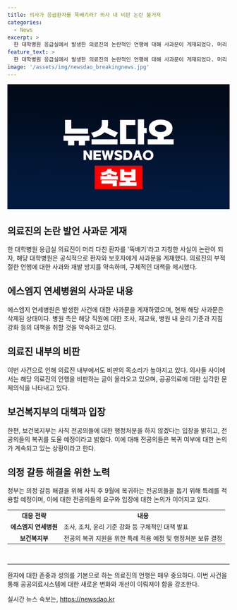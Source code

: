 ```yaml
---
title: 의사가 응급환자를 뚝배기라? 의사 내 비판 논란 불거져
categories:
  - News
excerpt: >
  한 대학병원 응급실에서 발생한 의료진의 논란적인 언행에 대해 사과문이 게재되었다. 머리 다친 환자를 뚝배기로 높이 지칭한 새로운 의료 직원의 언행으로 인해 환자들과 누리꾼들 사이에 비난과 분노가 일고 있다. 해당 대학병원은 사과문을 통해 사건을 인정하고, 직원 교육과 윤리 기준 강화 등을 약속했지만, 의사들 내부에서도 비판이 높아지고 있다. 의사 면허를 가진 누리꾼들은 이번 사건에 대한 비난을 표명하며, 해당 의료진의 부적절한 언행을 비판하고 있다. 사태가 확산되자 정부 역시 조치를 취하고 있으며, 사직 후 전공의들의 복귀를 도모하기 위한 특례 조치를 논의 중이다.
feature_text: >
  한 대학병원 응급실에서 발생한 의료진의 논란적인 언행에 대해 사과문이 게재되었다. 머리 다친 환자를 뚝배기로 높이 지칭한 새로운 의료 직원의 언행으로 인해 환자들과 누리꾼들 사이에 비난과 분노가 일고 있다. 해당 대학병원은 사과문을 통해 사건을 인정하고, 직원 교육과 윤리 기준 강화 등을 약속했지만, 의사들 내부에서도 비판이 높아지고 있다. 의사 면허를 가진 누리꾼들은 이번 사건에 대한 비난을 표명하며, 해당 의료진의 부적절한 언행을 비판하고 있다. 사태가 확산되자 정부 역시 조치를 취하고 있으며, 사직 후 전공의들의 복귀를 도모하기 위한 특례 조치를 논의 중이다.
image: '/assets/img/newsdao_breakingnews.jpg'
---
```


<p><img src="/assets/img/newsdao_breakingnews.jpg" alt="firstkoreanews 속보" /></p>

<h2 data-ke-size="size26">의료진의 논란 발언 사과문 게재</h2>

<p data-ke-size="size16">한 대학병원 응급실 의료진이 머리 다친 환자를 '뚝배기'라고 지칭한 사실이 논란이 되자, 해당 대학병원은 공식적으로 환자와 보호자에게 사과문을 게재했다. 의료진의 부적절한 언행에 대한 사과와 재발 방지를 약속하며, 구체적인 대책을 제시했다.</p>

<h2 data-ke-size="size26">에스엠지 연세병원의 사과문 내용</h2>

<p data-ke-size="size16">에스엠지 연세병원은 발생한 사건에 대한 사과문을 게재하였으며, 현재 해당 사과문은 삭제된 상태이다. 병원 측은 해당 직원에 대한 조사, 재교육, 병원 내 윤리 기준과 지침 강화 등의 대책을 취할 것을 약속하고 있다.</p>

<h2 data-ke-size="size26">의료진 내부의 비판</h2>

<p data-ke-size="size16">이번 사건으로 인해 의료진 내부에서도 비판의 목소리가 높아지고 있다. 의사들 사이에서는 해당 의료진의 언행을 비판하는 글이 올라오고 있으며, 공공의료에 대한 심각한 문제의식을 나타내고 있다.</p>

<h2 data-ke-size="size26">보건복지부의 대책과 입장</h2>

<p data-ke-size="size16">한편, 보건복지부는 사직 전공의들에 대한 행정처분을 하지 않겠다는 입장을 밝히고, 전공의들의 복귀를 도울 예정이라고 밝혔다. 이에 대해 전공의들은 복귀 여부에 대한 논의가 계속되고 있는 상황이라고 한다.</p>

<h2 data-ke-size="size26">의정 갈등 해결을 위한 노력</h2>

<p data-ke-size="size16">정부는 의정 갈등 해결을 위해 사직 후 9월에 복귀하는 전공의들을 돕기 위해 특례를 적용할 예정이며, 이에 대한 전공의들의 요구와 입장에 대한 논의가 이어지고 있다.</p>

<table>
    <tr>
        <td style="text-align: center; height: 17px;"><b>대응 전략</b></td>
        <td style="text-align: center; height: 17px;"><b>내용</b></td>
    </tr>
    <tr>
        <td style="text-align: center; height: 17px;"><b>에스엠지 연세병원</b></td>
        <td>조사, 조치, 윤리 기준 강화 등 구체적인 대책 발표</td>
    </tr>
    <tr>
        <td style="text-align: center; height: 17px;"><b>보건복지부</b></td>
        <td>전공의 복귀 지원을 위한 특례 적용 예정 및 행정처분 보류 결정</td>
    </tr>
</table>

<p><br>
<hr></p>

<p data-ke-size="size16">
환자에 대한 존중과 성의를 기본으로 하는 의료진의 언행은 매우 중요하다. 이번 사건을 통해 공공의료시스템에 대한 새로운 변화와 개선이 이뤄져야 함을 강조한다.
</p>
실시간 뉴스 속보는, <a href="https://newsdao.kr" rel="dofollow">https://newsdao.kr</a>


